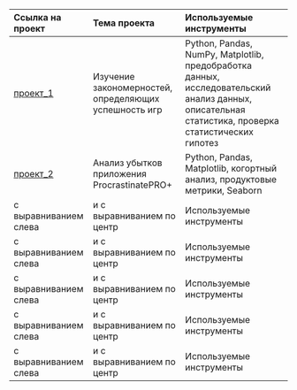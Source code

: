 | Ссылка на проект       |   Тема проекта             | Используемые инструменты |
| :-------------------- | :------------------------| :------------------------ |
| [проект_1](https://github.com/Tatyana-1981/portfolio/tree/main/проект_1)  | Изучение закономерностей, определяющих успешность игр| Python, Pandas, NumPy, Matplotlib, предобработка данных, исследовательский анализ данных, описательная статистика, проверка статистических гипотез |
| [проект_2](https://github.com/Tatyana-1981/portfolio/tree/main/проект_2)  | Анализ убытков приложения ProcrastinatePRO+| Python, Pandas, Matplotlib, когортный анализ, продуктовые метрики, Seaborn |
| с выравниванием слева  | и с выравниванием по центр| Используемые инструменты |
| с выравниванием слева  | и с выравниванием по центр| Используемые инструменты |
| с выравниванием слева  | и с выравниванием по центр| Используемые инструменты |
| с выравниванием слева  | и с выравниванием по центр| Используемые инструменты |
| с выравниванием слева  | и с выравниванием по центр| Используемые инструменты |

